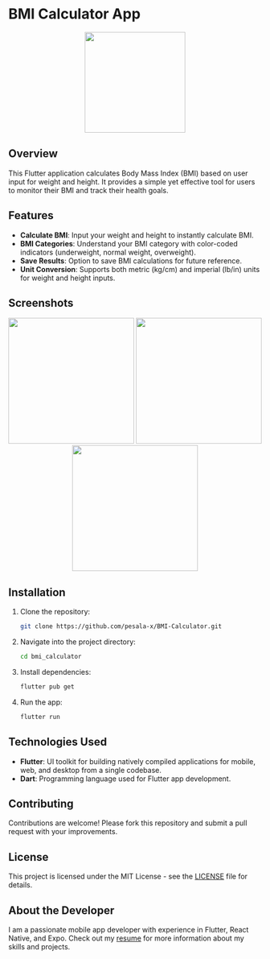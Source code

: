 # BMI Calculator App

<div align="center">
  <img src="https://github.com/user-attachments/assets/812c534e-9daf-41db-bfaa-375b5ce8ffcf" width="200"/>
</div>

## Overview

This Flutter application calculates Body Mass Index (BMI) based on user input for weight and height. It provides a simple yet effective tool for users to monitor their BMI and track their health goals.

## Features

- **Calculate BMI**: Input your weight and height to instantly calculate BMI.
- **BMI Categories**: Understand your BMI category with color-coded indicators (underweight, normal weight, overweight).
- **Save Results**: Option to save BMI calculations for future reference.
- **Unit Conversion**: Supports both metric (kg/cm) and imperial (lb/in) units for weight and height inputs.

## Screenshots
<div align="center"> 
<img src="https://github.com/user-attachments/assets/3b1338c4-7cf4-43e7-a032-c82e6c196921" width="250"/>
<img src="https://github.com/user-attachments/assets/41e42b0a-bfc3-4039-8fc6-e108fdb966b4" width="250"/>
<img src="https://github.com/user-attachments/assets/f1900e4b-8d09-4f0b-8a15-62cf2c2d1e23" width="250"/>
</div>
  
## Installation

1. Clone the repository:
   ```bash
   git clone https://github.com/pesala-x/BMI-Calculator.git
   ```

2. Navigate into the project directory:
   ```bash
   cd bmi_calculator
   ```

3. Install dependencies:
   ```bash
   flutter pub get
   ```

4. Run the app:
   ```bash
   flutter run
   ```

## Technologies Used

- **Flutter**: UI toolkit for building natively compiled applications for mobile, web, and desktop from a single codebase.
- **Dart**: Programming language used for Flutter app development.

## Contributing

Contributions are welcome! Please fork this repository and submit a pull request with your improvements.

## License

This project is licensed under the MIT License - see the [LICENSE](LICENSE) file for details.

## About the Developer

I am a passionate mobile app developer with experience in Flutter, React Native, and Expo. Check out my [resume](https://pesala-winodith-portfolio.web.app) for more information about my skills and projects.
